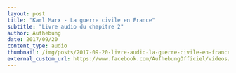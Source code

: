 ```yaml
---
layout: post
title: "Karl Marx - La guerre civile en France"
subtitle: "Livre audio du chapitre 2"
author: Aufhebung
date: 2017/09/20
content_type: audio
thumbnail: /img/posts/2017-09-20-livre-audio-la-guerre-civile-en-france-chapitre-2/thumbnail.jpg
external_custom_url: https://www.facebook.com/AufhebungOfficiel/videos/2100070953351847/
---
```


